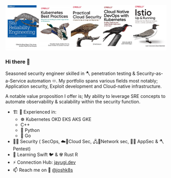 <img src="https://github.com/Jayugi/jayugi/raw/master/SRE.jpg" />

### Hi there 👋
Seasoned security engineer skilled in 🪓 penetration testing & Security-as-a-Service automation ♾️.
My portfolio spans various fields most notably; Application security, Exploit development and  Cloud-native infrastructure.

A notable value proposition I offer is; 
My ability to leverage SRE concepts to automate observability & scalability within the security function.


-  🏗️ 🧰 Experienced in:
	  -   ☸️ Kubernetes OKD EKS AKS GKE
	  -  C++
	  -  🐍 Python
	  -  🐹 Go	
- 🐱‍👤 Security ( SecOps, ☁️🔐Cloud Sec, 🖧🔐Network sec, 📱🔐 AppSec & 🪓 Pentest) 
- 🌱 Learning Swift 🐦 	 &  ☢️ Rust R
- ⚡ Connection Hub: [jayugi.dev](https://dev.to/jayugi)
- 📫 Reach me on 🦜 [@joshk8s](https://twitter.com/joshk8s) 
